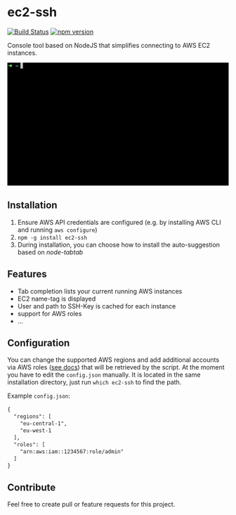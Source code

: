 # ec2-ssh

[![Build Status](https://travis-ci.org/philsch/ec2-ssh.svg?branch=master)](https://travis-ci.org/philsch/ec2-ssh)
[![npm version](https://badge.fury.io/js/ec2-ssh.svg)](https://badge.fury.io/js/ec2-ssh)

Console tool based on NodeJS that simplifies connecting to AWS EC2 instances.

![](docs/example.gif)

## Installation

1. Ensure AWS API credentials are configured (e.g. by installing AWS CLI and running `aws configure`)
2. `npm -g install ec2-ssh`
3. During installation, you can choose how to install the auto-suggestion based on *node-tabtab*

## Features

- Tab completion lists your current running AWS instances
- EC2 name-tag is displayed
- User and path to SSH-Key is cached for each instance
- support for AWS roles
- ...

## Configuration

You can change the supported AWS regions and add additional accounts via AWS roles 
([see docs](http://docs.aws.amazon.com/IAM/latest/UserGuide/id_roles_use.html)) that will be retrieved 
by the script. At the moment you have to edit the `config.json` manually. It is located in the same installation
directory, just run `which ec2-ssh` to find the path.

Example `config.json`:

```
{
  "regions": [
    "eu-central-1",
    "eu-west-1
  ],
  "roles": [
    "arn:aws:iam::1234567:role/admin"
  ]
}
```

## Contribute

Feel free to create pull or feature requests for this project.